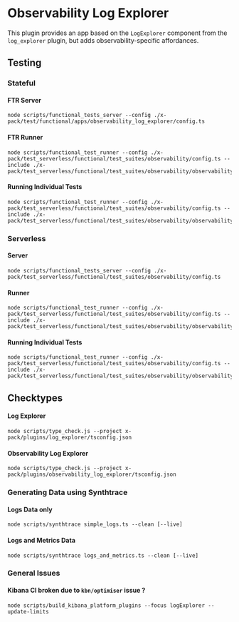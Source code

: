 # Observability Log Explorer

This plugin provides an app based on the `LogExplorer` component from the `log_explorer` plugin, but adds observability-specific affordances.

## Testing

### Stateful

#### FTR Server
```
node scripts/functional_tests_server --config ./x-pack/test/functional/apps/observability_log_explorer/config.ts
```

#### FTR Runner
```
node scripts/functional_test_runner --config ./x-pack/test_serverless/functional/test_suites/observability/config.ts --include ./x-pack/test_serverless/functional/test_suites/observability/observability_log_explorer/index.ts
```

#### Running Individual Tests
```
node scripts/functional_test_runner --config ./x-pack/test_serverless/functional/test_suites/observability/config.ts --include ./x-pack/test_serverless/functional/test_suites/observability/observability_log_explorer/$1
```

### Serverless

#### Server
```
node scripts/functional_tests_server --config ./x-pack/test_serverless/functional/test_suites/observability/config.ts
```

#### Runner
```
node scripts/functional_test_runner --config ./x-pack/test_serverless/functional/test_suites/observability/config.ts --include ./x-pack/test_serverless/functional/test_suites/observability/observability_log_explorer/index.ts
```
#### Running Individual Tests
```
node scripts/functional_test_runner --config ./x-pack/test_serverless/functional/test_suites/observability/config.ts --include ./x-pack/test_serverless/functional/test_suites/observability/observability_log_explorer/$1
```

## Checktypes

#### Log Explorer
```
node scripts/type_check.js --project x-pack/plugins/log_explorer/tsconfig.json
```
#### Observability Log Explorer
```
node scripts/type_check.js --project x-pack/plugins/observability_log_explorer/tsconfig.json
```

### Generating Data using Synthtrace

#### Logs Data only
```
node scripts/synthtrace simple_logs.ts --clean [--live]
```

#### Logs and Metrics Data
```
node scripts/synthtrace logs_and_metrics.ts --clean [--live]
```

### General Issues

#### Kibana CI broken due to `kbn/optimiser` issue ?
```
node scripts/build_kibana_platform_plugins --focus logExplorer --update-limits
```